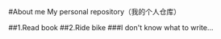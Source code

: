 #About me
My personal repository（我的个人仓库）

##1.Read book
##2.Ride bike
###I don't know what to write...
